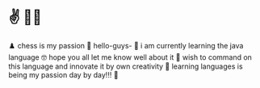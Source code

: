 # :v: :raising_hand_man:
:chess_pawn:
chess is my passion  :no_good:
hello-guys-
:wave: 
i am currently learning the java language :nerd_face:
hope you all let me know well about it :monocle_face:
wish to command on this language and innovate it by own creativity :crossed_fingers:
learning languages is being my passion day by day!!! :shrug:

